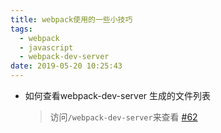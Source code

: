 ```yaml
---
title: webpack使用的一些小技巧
tags:
  - webpack
  - javascript
  - webpack-dev-server
date: 2019-05-20 10:25:43
---
```


- 如何查看webpack-dev-server 生成的文件列表
  > 访问`/webpack-dev-server`来查看 [#62](https://github.com/webpack/webpack-dev-server/issues/62)
